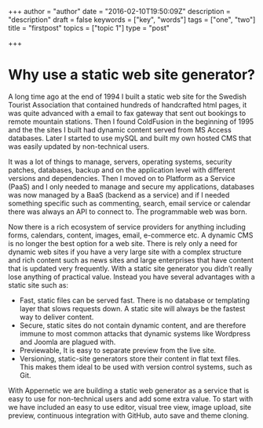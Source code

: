 +++
author = "author"
date = "2016-02-10T19:50:09Z"
description = "description"
draft = false
keywords = ["key", "words"]
tags = ["one", "two"]
title = "firstpost"
topics = ["topic 1"]
type = "post"

+++
# Why use a static web site generator?
A long time ago at the end of 1994 I built a static web site for the Swedish Tourist Association that contained hundreds of handcrafted html pages, it was quite advanced with a email to fax gateway that sent out bookings to remote mountain stations. Then I found ColdFusion in the beginning of 1995 and the the sites I built had dynamic content served from MS Access databases. Later I started to use mySQL and built my own hosted CMS that was easily updated by non-technical users. 

It was a lot of things to manage, servers, operating systems, security patches, databases, backup and on the application level with different versions and dependencies. Then I moved on to Platform as a Service (PaaS) and I only needed to manage and secure my applications, databases was now managed by a BaaS (backend as a service) and if I needed something specific such as commenting, search, email service or calendar there was always an API to connect to. The programmable web was born. 

Now there is a rich ecosystem of service providers for anything including forms, calendars, content, images, email, e-commerce etc. A dynamic CMS is no longer the best option for a web site. There is rely only a need for dynamic web sites if you have a very large site with a complex structure and rich content such as news sites and large enterprises that have content that is updated very frequently. With a static site generator you didn’t really lose anything of practical value. Instead you have several advantages with a static site such as:

 - Fast, static files can be served fast. There is no database or templating layer that slows requests down. A static site will always be the fastest way to deliver content.
- Secure, static sites do not contain dynamic content, and are therefore immune to most common attacks that dynamic systems like Wordpress and Joomla are plagued with.
- Previewable, It is easy to separate preview from the live site.
- Versioning, static-site generators store their content in flat text files. This makes them ideal to be used with version control systems, such as Git. 

With Appernetic we are building a static web generator as a service that is easy to use for non-technical users and add some extra value. To start with we have included an easy to use editor, visual tree view, image upload, site preview, continuous integration with GitHub, auto save and theme cloning.
